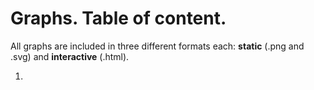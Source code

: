 # Graphs. Table of content.

All graphs are included in three different formats each: **static** (.png and .svg) and **interactive** (.html).

01) 
